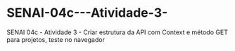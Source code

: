 # SENAI-04c---Atividade-3-
SENAI 04c - Atividade 3 - Criar estrutura da API com Context e método GET para projetos, teste no navegador 
